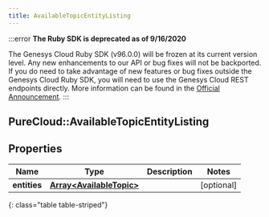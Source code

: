 ```yaml
---
title: AvailableTopicEntityListing
---
```


:::error
**The Ruby SDK is deprecated as of 9/16/2020**

The Genesys Cloud Ruby SDK (v96.0.0) will be frozen at its current version level. Any new enhancements to our API or bug fixes will not be backported. If you do need to take advantage of new features or bug fixes outside the Genesys Cloud Ruby SDK, you will need to use the Genesys Cloud REST endpoints directly. More information can be found in the [Official Announcement](https://developer.mypurecloud.com/forum/t/announcement-genesys-cloud-ruby-sdk-end-of-life/8850).
:::


## PureCloud::AvailableTopicEntityListing

## Properties

|Name | Type | Description | Notes|
|------------ | ------------- | ------------- | -------------|
| **entities** | [**Array&lt;AvailableTopic&gt;**](AvailableTopic.html) |  | [optional] |
{: class="table table-striped"}



